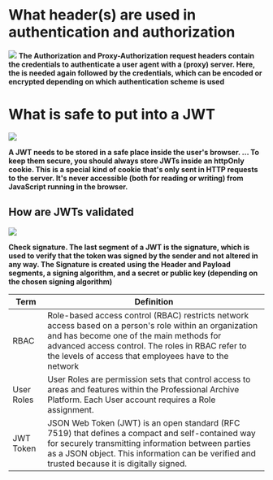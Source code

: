 # What header(s) are used in authentication and authorization
![](https://harperdbhelp.zendesk.com/hc/article_attachments/115017271768/auth_header.png)
**The Authorization and Proxy-Authorization request headers contain the credentials to authenticate a user agent with a (proxy) server. Here, the <type> is needed again followed by the credentials, which can be encoded or encrypted depending on which authentication scheme is used**

# What is safe to put into a JWT
![](https://d33wubrfki0l68.cloudfront.net/746c5467430de460750e7fc19963f462d120e018/b1f80/assets-jekyll/blog/what-happens-if-your-jwt-is-stolen/stolen-jwt-e0fbf1b4e58f692decd4f046ac66f1daca94a369bfa6375e7837509e15317c43.png)

**A JWT needs to be stored in a safe place inside the user's browser. ... To keep them secure, you should always store JWTs inside an httpOnly cookie. This is a special kind of cookie that's only sent in HTTP requests to the server. It's never accessible (both for reading or writing) from JavaScript running in the browser.**

## How are JWTs validated
![](https://res.cloudinary.com/practicaldev/image/fetch/s--DCx2-LPn--/c_imagga_scale,f_auto,fl_progressive,h_420,q_auto,w_1000/https://dev-to-uploads.s3.amazonaws.com/i/xnfnfmg5z98k75y2drnh.jpg)

**Check signature. The last segment of a JWT is the signature, which is used to verify that the token was signed by the sender and not altered in any way. The Signature is created using the Header and Payload segments, a signing algorithm, and a secret or public key (depending on the chosen signing algorithm)**

| Term       |       Definition             |
| -----------|------------------------------|
|RBAC|Role-based access control (RBAC) restricts network access based on a person's role within an organization and has become one of the main methods for advanced access control. The roles in RBAC refer to the levels of access that employees have to the network|
|User Roles|User Roles are permission sets that control access to areas and features within the Professional Archive Platform. Each User account requires a Role assignment.|
|JWT Token|JSON Web Token (JWT) is an open standard (RFC 7519) that defines a compact and self-contained way for securely transmitting information between parties as a JSON object. This information can be verified and trusted because it is digitally signed.|